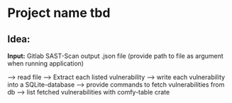 # Project name tbd

## Idea: 
**Input:** Gitlab SAST-Scan output .json file
(provide path to file as argument when running application)

--> read file
--> Extract each listed vulnerability 
--> write each vulnerability into a SQLite-database
--> provide commands to fetch vulnerabilities from db
--> list fetched vulnerabilities with comfy-table crate